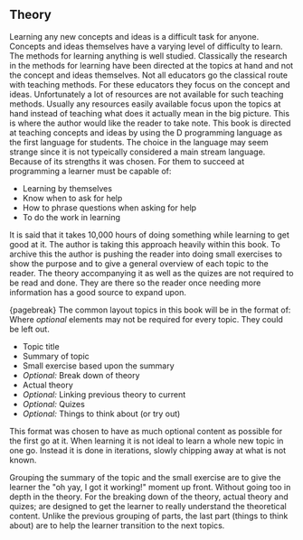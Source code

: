 ## Theory
Learning any new concepts and ideas is a difficult task for anyone. Concepts and ideas themselves have a varying level of difficulty to learn. The methods for learning anything is well studied. Classically the research in the methods for learning have been directed at the topics at hand and not the concept and ideas themselves. Not all educators go the classical route with teaching methods. For these educators they focus on the concept and ideas. Unfortunately a lot of resources are not available for such teaching methods. Usually any resources easily available focus upon the topics at hand instead of teaching what does it actually mean in the big picture.
This is where the author would like the reader to take note. This book is directed at teaching concepts and ideas by using the D programming language as the first language for students. The choice in the language may seem strange since it is not typeically considered a main stream language. Because of its strengths it was chosen.
For them to succeed at programming a learner must be capable of:

- Learning by themselves
- Know when to ask for help
- How to phrase questions when asking for help
- To do the work in learning

It is said that it takes 10,000 hours of doing something while learning to get good at it. The author is taking this approach heavily within this book.
To archive this the author is pushing the reader into doing small exercises to show the purpose and to give a general overview of each topic to the reader. The theory accompanying it as well as the quizes are not required to be read and done. They are there so the reader once needing more information has a good source to expand upon.

{pagebreak}
The common layout topics in this book will be in the format of:
Where *optional* elements may not be required for every topic. They could be left out.

- Topic title
- Summary of topic
- Small exercise based upon the summary
- *Optional:* Break down of theory
- Actual theory
- *Optional:* Linking previous theory to current
- *Optional:* Quizes
- *Optional:* Things to think about (or try out)

This format was chosen to have as much optional content as possible for the first go at it. When learning it is not ideal to learn a whole new topic in one go. Instead it is done in iterations, slowly chipping away at what is not known.

Grouping the summary of the topic and the small exercise are to give the learner the "oh yay, I got it working!" moment up front. Without going too in depth in the theory.
For the breaking down of the theory, actual theory and quizes; are designed to get the learner to really understand the theoretical content.
Unlike the previous grouping of parts, the last part (things to think about) are to help the learner transition to the next topics.